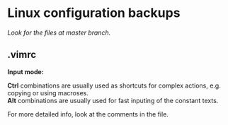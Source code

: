 # Linux configuration backups

_Look for the files at master branch._


## .vimrc

**Input mode:**

**Ctrl** combinations are usually used as shortcuts for complex actions, e.g. copying or using macroses.\
**Alt** combinations are usually used for fast inputing of the constant texts.

For more detailed info, look at the comments in the file.
